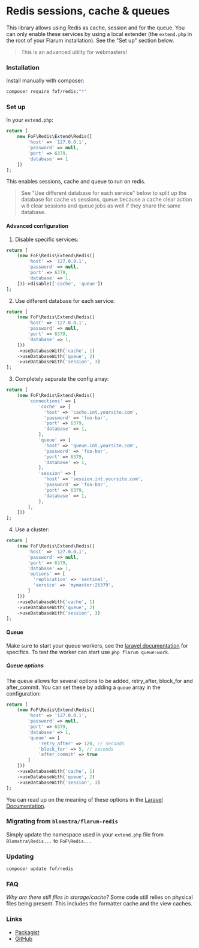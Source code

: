 # Redis sessions, cache & queues

This library allows using Redis as cache, session and for the queue. You can only 
enable these services by using a local extender (the `extend.php` in 
the root of your Flarum installation). See the "Set up" section below.

> This is an advanced utility for webmasters!

### Installation
Install manually with composer:

```sh
composer require fof/redis:"*"
```

### Set up

In your `extend.php`:

```php
return [
    new FoF\Redis\Extend\Redis([
        'host' => '127.0.0.1',
        'password' => null,
        'port' => 6379,
        'database' => 1
    ])
];
```

This enables sessions, cache and queue to run on redis.

> See "Use different database for each service" below to split up the database for cache vs sessions, queue
> because a cache clear action will clear sessions and queue jobs as well if they share the same database.

#### Advanced configuration

1. Disable specific services:

```php
return [
    (new FoF\Redis\Extend\Redis([
        'host' => '127.0.0.1',
        'password' => null,
        'port' => 6379,
        'database' => 1,
    ]))->disable(['cache', 'queue'])
];
```

2. Use different database for each service:

```php
return [
    (new FoF\Redis\Extend\Redis([
        'host' => '127.0.0.1',
        'password' => null,
        'port' => 6379,
        'database' => 1,
    ]))
    ->useDatabaseWith('cache', 1)
    ->useDatabaseWith('queue', 2)
    ->useDatabaseWith('session', 3)
];
```

3. Completely separate the config array:

```php
return [
    (new FoF\Redis\Extend\Redis([
        'connections' => [
            'cache' => [
              'host' => 'cache.int.yoursite.com',
              'password' => 'foo-bar',
              'port' => 6379,
              'database' => 1,
            ],
            'queue' => [
              'host' => 'queue.int.yoursite.com',
              'password' => 'foo-bar',
              'port' => 6379,
              'database' => 1,
            ],
            'session' => [
              'host' => 'session.int.yoursite.com',
              'password' => 'foo-bar',
              'port' => 6379,
              'database' => 1,
            ],
        ],
    ]))
];
```

4. Use a cluster:

```php
return [
    (new FoF\Redis\Extend\Redis([
        'host' => '127.0.0.1',
        'password' => null,
        'port' => 6379,
        'database' => 1,
        'options' => [
          'replication' => 'sentinel',
          'service' => 'mymaster:26379',
        ]
    ]))
    ->useDatabaseWith('cache', 1)
    ->useDatabaseWith('queue', 2)
    ->useDatabaseWith('session', 3)
];
```

#### Queue

Make sure to start your queue workers, see 
the [laravel documentation](https://laravel.com/docs/8.x/queues#running-the-queue-worker) for specifics. 
To test the worker can start use `php flarum queue:work`.

##### Queue options

The queue allows for several options to be added, retry_after, block_for and after_commit. You can set these
by adding a `queue` array in the configuration:

```php
return [
    (new FoF\Redis\Extend\Redis([
        'host' => '127.0.0.1',
        'password' => null,
        'port' => 6379,
        'database' => 1,
        'queue' => [
            'retry_after' => 120, // seconds
            'block_for' => 5, // seconds
            'after_commit' => true 
        ]       
    ]))
    ->useDatabaseWith('cache', 1)
    ->useDatabaseWith('queue', 2)
    ->useDatabaseWith('session', 3)
];
```

You can read up on the meaning of these options in the [Laravel Documentation](https://laravel.com/docs/8.x/queues#redis).

### Migrating from `blomstra/flarum-redis`

Simply update the namespace used in your `extend.php` file from `Blomstra\Redis...` to `FoF\Redis...`

### Updating

```sh
composer update fof/redis
```

### FAQ

*Why are there still files in storage/cache?*
Some code still relies on physical files being present. This includes the formatter cache and the view caches.

### Links

- [Packagist](https://packagist.org/packages/fof/redis)
- [GitHub](https://github.com/FriendsOfFlarum/redis)
